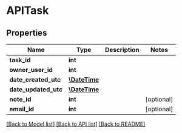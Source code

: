 # APITask

## Properties
Name | Type | Description | Notes
------------ | ------------- | ------------- | -------------
**task_id** | **int** |  | 
**owner_user_id** | **int** |  | 
**date_created_utc** | [**\DateTime**](\DateTime.md) |  | 
**date_updated_utc** | [**\DateTime**](\DateTime.md) |  | 
**note_id** | **int** |  | [optional] 
**email_id** | **int** |  | [optional] 

[[Back to Model list]](../README.md#documentation-for-models) [[Back to API list]](../README.md#documentation-for-api-endpoints) [[Back to README]](../README.md)


